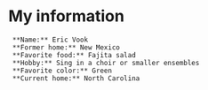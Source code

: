 # My information

     **Name:** Eric Vook
     **Former home:** New Mexico
     **Favorite food:** Fajita salad
     **Hobby:** Sing in a choir or smaller ensembles
     **Favorite color:** Green
     **Current home:** North Carolina
